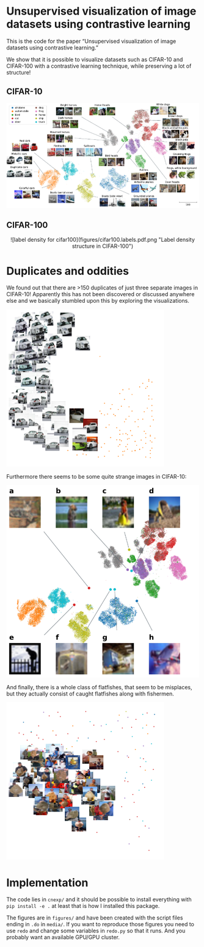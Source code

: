 # Unsupervised visualization of image datasets using contrastive learning

This is the code for the paper “Unsupervised visualization of image datasets using contrastive learning.”

We show that it is possible to visualize datasets such as CIFAR-10 and CIFAR-100 with a contrastive learning technique, while preserving a lot of structure!

## CIFAR-10

![annotated plot of cifar10](figures/cifar.annotated.pdf.png "Subcluster structure in CIFAR-10")
## CIFAR-100

<p align="center">
![label density for cifar100](figures/cifar100.labels.pdf.png "Label density structure in CIFAR-100")
</p>

# Duplicates and oddities

We found out that there are >150 duplicates of just three separate images in CIFAR-10!  Apparently this has not been discovered or discussed anywhere else and we basically stumbled upon this by exploring the visualizations.

<p align="center">

![duplicate images in cifar10](figures/cifar.duplicates.pdf.png "Duplicate images in CIFAR-10")

</p>

Furthermore there seems to be some quite strange images in CIFAR-10:

![outlier images in cifar10](figures/cifar.outliers.png "Outlier images in CIFAR-10")

And finally, there is a whole class of flatfishes, that seem to be misplaces, but they actually consist of caught flatfishes along with fishermen.

<p align="center">

![flatfish images in cifar10](figures/cifar100.flatfish.pdf.png "Flatfish images in CIFAR-10")

</p>

# Implementation

The code lies in `cnexp/` and it should be possible to install everything with `pip install -e .` at least that is how I installed this package.

The figures are in `figures/` and have been created with the script files ending in `.do` in `media/`.  If you want to reproduce those figures you need to use `redo` and change some variables in `redo.py` so that it runs.  And you probably want an available GPU/GPU cluster.

